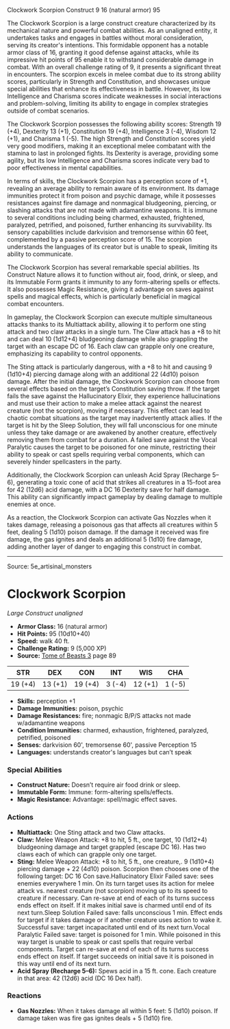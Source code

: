 <MonsterName/>Clockwork Scorpion</MonsterName>
<CreatureType/>Construct</CreatureType>
<CR/>9</CR>
<AC/>16 (natural armor)</AC>
<HP/>95</HP>
<summary>The Clockwork Scorpion is a large construct creature characterized by its mechanical nature and powerful combat abilities. As an unaligned entity, it undertakes tasks and engages in battles without moral consideration, serving its creator's intentions. This formidable opponent has a notable armor class of 16, granting it good defense against attacks, while its impressive hit points of 95 enable it to withstand considerable damage in combat. With an overall challenge rating of 9, it presents a significant threat in encounters. The scorpion excels in melee combat due to its strong ability scores, particularly in Strength and Constitution, and showcases unique special abilities that enhance its effectiveness in battle. However, its low Intelligence and Charisma scores indicate weaknesses in social interactions and problem-solving, limiting its ability to engage in complex strategies outside of combat scenarios.</summary>

<detail>

The Clockwork Scorpion possesses the following ability scores: Strength 19 (+4), Dexterity 13 (+1), Constitution 19 (+4), Intelligence 3 (-4), Wisdom 12 (+1), and Charisma 1 (-5). The high Strength and Constitution scores yield very good modifiers, making it an exceptional melee combatant with the stamina to last in prolonged fights. Its Dexterity is average, providing some agility, but its low Intelligence and Charisma scores indicate very bad to poor effectiveness in mental capabilities.

In terms of skills, the Clockwork Scorpion has a perception score of +1, revealing an average ability to remain aware of its environment. Its damage immunities protect it from poison and psychic damage, while it possesses resistances against fire damage and nonmagical bludgeoning, piercing, or slashing attacks that are not made with adamantine weapons. It is immune to several conditions including being charmed, exhausted, frightened, paralyzed, petrified, and poisoned, further enhancing its survivability. Its sensory capabilities include darkvision and tremorsense within 60 feet, complemented by a passive perception score of 15. The scorpion understands the languages of its creator but is unable to speak, limiting its ability to communicate.

The Clockwork Scorpion has several remarkable special abilities. Its Construct Nature allows it to function without air, food, drink, or sleep, and its Immutable Form grants it immunity to any form-altering spells or effects. It also possesses Magic Resistance, giving it advantage on saves against spells and magical effects, which is particularly beneficial in magical combat encounters.

In gameplay, the Clockwork Scorpion can execute multiple simultaneous attacks thanks to its Multiattack ability, allowing it to perform one sting attack and two claw attacks in a single turn. The Claw attack has a +8 to hit and can deal 10 (1d12+4) bludgeoning damage while also grappling the target with an escape DC of 16. Each claw can grapple only one creature, emphasizing its capability to control opponents.

The Sting attack is particularly dangerous, with a +8 to hit and causing 9 (1d10+4) piercing damage along with an additional 22 (4d10) poison damage. After the initial damage, the Clockwork Scorpion can choose from several effects based on the target’s Constitution saving throw. If the target fails the save against the Hallucinatory Elixir, they experience hallucinations and must use their action to make a melee attack against the nearest creature (not the scorpion), moving if necessary. This effect can lead to chaotic combat situations as the target may inadvertently attack allies. If the target is hit by the Sleep Solution, they will fall unconscious for one minute unless they take damage or are awakened by another creature, effectively removing them from combat for a duration. A failed save against the Vocal Paralytic causes the target to be poisoned for one minute, restricting their ability to speak or cast spells requiring verbal components, which can severely hinder spellcasters in the party.

Additionally, the Clockwork Scorpion can unleash Acid Spray (Recharge 5–6), generating a toxic cone of acid that strikes all creatures in a 15-foot area for 42 (12d6) acid damage, with a DC 16 Dexterity save for half damage. This ability can significantly impact gameplay by dealing damage to multiple enemies at once.

As a reaction, the Clockwork Scorpion can activate Gas Nozzles when it takes damage, releasing a poisonous gas that affects all creatures within 5 feet, dealing 5 (1d10) poison damage. If the damage it received was fire damage, the gas ignites and deals an additional 5 (1d10) fire damage, adding another layer of danger to engaging this construct in combat.</detail>



---

Source: 5e_artisinal_monsters

# Clockwork Scorpion

*Large* *Construct* *unaligned*

- **Armor Class:** 16 (natural armor)
- **Hit Points:** 95 (10d10+40)
- **Speed:** walk 40 ft.
- **Challenge Rating:** 9 (5,000 XP)
- **Source:** [Tome of Beasts 3](https://koboldpress.com/kpstore/product/tome-of-beasts-3-for-5th-edition/) page 89

| STR | DEX | CON | INT | WIS | CHA |
| --- | --- | --- | --- | --- | --- |
| 19 (+4) | 13 (+1) | 19 (+4) | 3 (-4) | 12 (+1) | 1 (-5) |

- **Skills:** perception +1
- **Damage Immunities:** poison, psychic
- **Damage Resistances:** fire; nonmagic B/P/S attacks not made w/adamantine weapons
- **Condition Immunities:** charmed, exhaustion, frightened, paralyzed, petrified, poisoned
- **Senses:** darkvision 60', tremorsense 60', passive Perception 15
- **Languages:** understands creator's languages but can’t speak

### Special Abilities

- **Construct Nature:** Doesn’t require air food drink or sleep.
- **Immutable Form:** Immune: form-altering spells/effects.
- **Magic Resistance:** Advantage: spell/magic effect saves.

### Actions

- **Multiattack:** One Sting attack and two Claw attacks.
- **Claw:** Melee Weapon Attack: +8 to hit, 5 ft., one target, 10 (1d12+4) bludgeoning damage and target grappled (escape DC 16). Has two claws each of which can grapple only one target.
- **Sting:** Melee Weapon Attack: +8 to hit, 5 ft., one creature,. 9 (1d10+4) piercing damage + 22 (4d10) poison. Scorpion then chooses one of the following target: DC 16 Con save.Hallucinatory Elixir Failed save: sees enemies everywhere 1 min. On its turn target uses its action for melee attack vs. nearest creature (not scorpion) moving up to its speed to creature if necessary. Can re-save at end of each of its turns success ends effect on itself. If it makes initial save is charmed until end of its next turn.Sleep Solution Failed save: falls unconscious 1 min. Effect ends for target if it takes damage or if another creature uses action to wake it. Successful save: target incapacitated until end of its next turn.Vocal Paralytic Failed save: target is poisoned for 1 min. While poisoned in this way target is unable to speak or cast spells that require verbal components. Target can re-save at end of each of its turns success ends effect on itself. If target succeeds on initial save it is poisoned in this way until end of its next turn.
- **Acid Spray (Recharge 5–6):** Spews acid in a 15 ft. cone. Each creature in that area: 42 (12d6) acid (DC 16 Dex half).

### Reactions

- **Gas Nozzles:** When it takes damage all within 5 feet: 5 (1d10) poison. If damage taken was fire gas ignites deals + 5 (1d10) fire.




